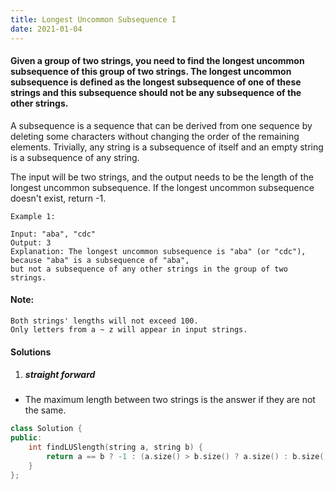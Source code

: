 ```yaml
---
title: Longest Uncommon Subsequence I
date: 2021-01-04
---
```

#### Given a group of two strings, you need to find the longest uncommon subsequence of this group of two strings. The longest uncommon subsequence is defined as the longest subsequence of one of these strings and this subsequence should not be any subsequence of the other strings.

A subsequence is a sequence that can be derived from one sequence by deleting some characters without changing the order of the remaining elements. Trivially, any string is a subsequence of itself and an empty string is a subsequence of any string.

The input will be two strings, and the output needs to be the length of the longest uncommon subsequence. If the longest uncommon subsequence doesn't exist, return -1.

```
Example 1:

Input: "aba", "cdc"
Output: 3
Explanation: The longest uncommon subsequence is "aba" (or "cdc"), 
because "aba" is a subsequence of "aba", 
but not a subsequence of any other strings in the group of two strings. 
```

#### Note:

    Both strings' lengths will not exceed 100.
    Only letters from a ~ z will appear in input strings. 


#### Solutions

1. ##### straight forward

- The maximum length between two strings is the answer if they are not the same.

```cpp
class Solution {
public:
    int findLUSlength(string a, string b) {
        return a == b ? -1 : (a.size() > b.size() ? a.size() : b.size());
    }
};
```